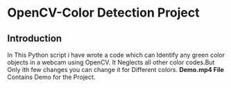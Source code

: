 # **OpenCV-Color Detection Project**
##  Introduction
In This Python script i have wrote a code which can Identify any green color objects in a webcam using OpenCV.
It Neglects all other color codes.But Only ith few changes you can change it for Different colors.
**Demo.mp4 File** Contains Demo for the Project.
